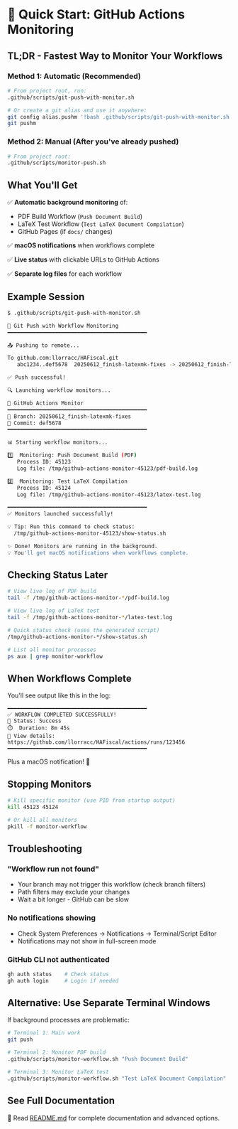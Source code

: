 # 🚀 Quick Start: GitHub Actions Monitoring

## TL;DR - Fastest Way to Monitor Your Workflows

### Method 1: Automatic (Recommended)
```bash
# From project root, run:
.github/scripts/git-push-with-monitor.sh

# Or create a git alias and use it anywhere:
git config alias.pushm '!bash .github/scripts/git-push-with-monitor.sh'
git pushm
```

### Method 2: Manual (After you've already pushed)
```bash
# From project root:
.github/scripts/monitor-push.sh
```

## What You'll Get

✅ **Automatic background monitoring** of:
- PDF Build Workflow (`Push Document Build`)
- LaTeX Test Workflow (`Test LaTeX Document Compilation`) 
- GitHub Pages (if `docs/` changes)

✅ **macOS notifications** when workflows complete

✅ **Live status** with clickable URLs to GitHub Actions

✅ **Separate log files** for each workflow

## Example Session

```bash
$ .github/scripts/git-push-with-monitor.sh

🚀 Git Push with Workflow Monitoring
━━━━━━━━━━━━━━━━━━━━━━━━━━━━━━━━━━━━━━━━━━━━

📤 Pushing to remote...

To github.com:llorracc/HAFiscal.git
   abc1234..def5678  20250612_finish-latexmk-fixes -> 20250612_finish-latexmk-fixes

✅ Push successful!

🔍 Launching workflow monitors...

🚀 GitHub Actions Monitor
━━━━━━━━━━━━━━━━━━━━━━━━━━━━━━━━━━━━━━━━━━━━
🌿 Branch: 20250612_finish-latexmk-fixes
📝 Commit: def5678
━━━━━━━━━━━━━━━━━━━━━━━━━━━━━━━━━━━━━━━━━━━━

📊 Starting workflow monitors...

1️⃣  Monitoring: Push Document Build (PDF)
   Process ID: 45123
   Log file: /tmp/github-actions-monitor-45123/pdf-build.log

2️⃣  Monitoring: Test LaTeX Compilation
   Process ID: 45124
   Log file: /tmp/github-actions-monitor-45123/latex-test.log

━━━━━━━━━━━━━━━━━━━━━━━━━━━━━━━━━━━━━━━━━━━━
✅ Monitors launched successfully!

💡 Tip: Run this command to check status:
  /tmp/github-actions-monitor-45123/show-status.sh

✨ Done! Monitors are running in the background.
💡 You'll get macOS notifications when workflows complete.
```

## Checking Status Later

```bash
# View live log of PDF build
tail -f /tmp/github-actions-monitor-*/pdf-build.log

# View live log of LaTeX test
tail -f /tmp/github-actions-monitor-*/latex-test.log

# Quick status check (uses the generated script)
/tmp/github-actions-monitor-*/show-status.sh

# List all monitor processes
ps aux | grep monitor-workflow
```

## When Workflows Complete

You'll see output like this in the log:

```
━━━━━━━━━━━━━━━━━━━━━━━━━━━━━━━━━━━━━━━━━━━━
✅ WORKFLOW COMPLETED SUCCESSFULLY!
🎉 Status: Success
⏱️  Duration: 8m 45s
🔗 View details: https://github.com/llorracc/HAFiscal/actions/runs/123456
━━━━━━━━━━━━━━━━━━━━━━━━━━━━━━━━━━━━━━━━━━━━
```

Plus a macOS notification! 🔔

## Stopping Monitors

```bash
# Kill specific monitor (use PID from startup output)
kill 45123 45124

# Or kill all monitors
pkill -f monitor-workflow
```

## Troubleshooting

### "Workflow run not found"
- Your branch may not trigger this workflow (check branch filters)
- Path filters may exclude your changes  
- Wait a bit longer - GitHub can be slow

### No notifications showing
- Check System Preferences → Notifications → Terminal/Script Editor
- Notifications may not show in full-screen mode

### GitHub CLI not authenticated
```bash
gh auth status    # Check status
gh auth login     # Login if needed
```

## Alternative: Use Separate Terminal Windows

If background processes are problematic:

```bash
# Terminal 1: Main work
git push

# Terminal 2: Monitor PDF build
.github/scripts/monitor-workflow.sh "Push Document Build"

# Terminal 3: Monitor LaTeX test  
.github/scripts/monitor-workflow.sh "Test LaTeX Document Compilation"
```

## See Full Documentation

📖 Read [README.md](./.README.md) for complete documentation and advanced options.

